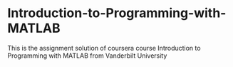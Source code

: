 # Introduction-to-Programming-with-MATLAB
This is the assignment solution of coursera course Introduction to Programming with MATLAB from Vanderbilt University
